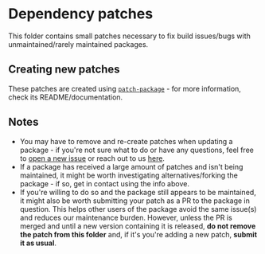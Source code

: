 # Dependency patches

This folder contains small patches necessary to fix build issues/bugs with unmaintained/rarely maintained packages.

## Creating new patches

These patches are created using [`patch-package`](https://www.npmjs.com/package/patch-package) - for more information, check its README/documentation.

## Notes

- You may have to remove and re-create patches when updating a package - if you're not sure what to do or have any questions, feel free to [open a new issue](https://github.com/revoltchat/rvmob/issues/new/choose) or reach out to us [here](https://rvlt.gg/rvmob).
- If a package has received a large amount of patches and isn't being maintained, it might be worth investigating alternatives/forking the package - if so, get in contact using the info above.
- If you're willing to do so and the package still appears to be maintained, it might also be worth submitting your patch as a PR to the package in question. This helps other users of the package avoid the same issue(s) and reduces our maintenance burden. However, unless the PR is merged and until a new version containing it is released, **do not remove the patch from this folder** and, if it's you're adding a new patch, **submit it as usual**.
